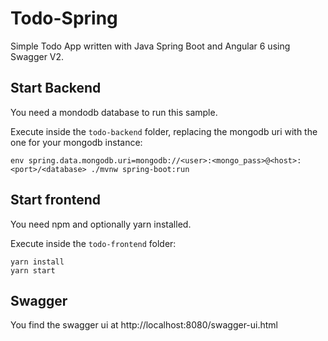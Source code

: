 # Todo-Spring

Simple Todo App written with Java Spring Boot and Angular 6 using Swagger V2.

## Start Backend

You need a mondodb database to run this sample.

Execute inside the `todo-backend` folder, replacing the mongodb uri with the one for your mongodb instance:

```
env spring.data.mongodb.uri=mongodb://<user>:<mongo_pass>@<host>:<port>/<database> ./mvnw spring-boot:run
```

## Start frontend

You need npm and optionally yarn installed.

Execute inside the `todo-frontend` folder:

```
yarn install
yarn start
```

## Swagger

You find the swagger ui at http://localhost:8080/swagger-ui.html